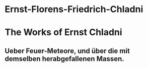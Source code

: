 # Ernst-Florens-Friedrich-Chladni

# The Works of Ernst Chladni

## Ueber Feuer-Meteore, und über die mit demselben herabgefallenen Massen.
